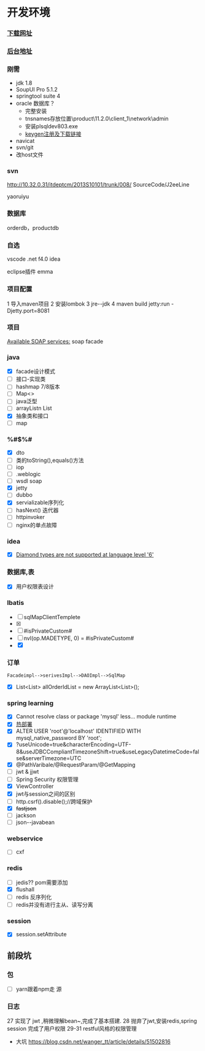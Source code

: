 # 开发环境

### [下载网址](http://10.32.41.116/Developer/)
### [后台地址](http://houtaitest.springtour.com/Order/Order/10261896.html)

### 刚需

- jdk 1.8
- SoupUI Pro 5.1.2
- springtool suite 4
- oracle 数据库？
  - 完整安装
  - tnsnames存放位置\product\11.2.0\client_1\network\admin
  - 安装plsqldev803.exe
  - [keygen注册及下载链接](http://10.32.41.116/Developer/database/oracle/)
- navicat
- svn/git
- 改host文件
  
### svn 

http://10.32.0.31/itdeptcm/2013S10101/trunk/008/    SourceCode/J2eeLine

yaoruiyu

### 数据库

orderdb，productdb

### 自选

vscode
.net f4.0
idea

eclipse插件 emma

### 项目配置

1 导入maven项目
2 安装lombok
3 jre--jdk
4 maven build jetty:run -Djetty.port=8081

### 项目

[Available SOAP services:](http://localhost:8081/order/cxf/webservices )
soap
facade

### java
- [x] facade设计模式
- [ ] 接口-实现类
- [ ] hashmap  7/8版本
- [ ] Map<>
- [ ] java泛型
- [ ] arrayListn List
- [x] 抽象类和接口
- [ ] map

### $%#^%#$%#$%#

- [x] dto
- [ ] 类的toString(),equals()方法
- [ ] iop
- [ ] .weblogic
- [ ] wsdl soap
- [x] jetty
- [ ] dubbo
- [x] servializable序列化
- [ ] hasNext() 迭代器
- [ ] httpinvoker
- [ ] nginx的单点故障

### idea
- [x] [Diamond types are not supported at language level '6'](https://blog.csdn.net/new_abc/article/details/52292145)

### 数据库,表

- [x] 用户权限表设计

### Ibatis

- [ ] sqlMapClientTemplete
- [x] <![CDATA[]]>
- [ ] #isPrivateCustom#
- [ ] nvl(op.MADETYPE, 0)  =  #isPrivateCustom#
- [x] <isNotEmpty prepend="and" property="specialOrderFlg"></isNotEmpty>

### 订单

    Facadeimpl-->serivesImpl-->DAOImpl-->SqlMap
- [x] List<List<Long>> allOrderIdList = new ArrayList<List<Long>>();

### spring learning

- [x] Cannot resolve class or package 'mysql' less...  module runtime
- [x] [热部署](https://www.cnblogs.com/jiangbei/p/8439394.html)
- [x] ALTER USER 'root'@'localhost' IDENTIFIED WITH mysql_native_password BY 'root';
- [x] ?useUnicode=true&characterEncoding=UTF-8&useJDBCCompliantTimezoneShift=true&useLegacyDatetimeCode=false&serverTimezone=UTC
- [x] @PathVaribale/@RequestParam/@GetMapping
- [ ] jwt & jjwt
- [ ] Spring Security 权限管理
- [x] ViewController
- [x] jwt与session之间的区别
- [ ] http.csrf().disable();//跨域保护
- [x] ~~fastjson~~
- [ ] jackson
- [ ] json--javabean

### webservice

- [ ] cxf

### redis

- [ ] jedis?? pom需要添加
- [x] flushall
- [ ] redis 反序列化
- [ ] redis并没有进行主从、读写分离

### session

- [x] session.setAttribute

## 前段坑

### 包

- [ ] yarn跟着npm走 源

### 日志

27 实现了 jwt ,稍微理解bean~,完成了基本搭建.
28 抛弃了jwt,安装redis,spring session
    完成了用户权限
29-31 restful风格的权限管理


- 大坑 https://blog.csdn.net/wanger_tt/article/details/51502816